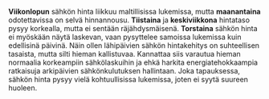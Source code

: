 **Viikonlopun** sähkön hinta liikkuu maltillisissa lukemissa, mutta **maanantaina** odotettavissa on selvä hinnannousu. **Tiistaina** ja **keskiviikkona** hintataso pysyy korkealla, mutta ei sentään räjähdysmäisenä. **Torstaina** sähkön hinta ei myöskään näytä laskevan, vaan pysyttelee samoissa lukemissa kuin edellisinä päivinä. Näin ollen lähipäivien sähkön hintakehitys on suhteellisen tasaista, mutta silti hieman kallistuvaa. Kannattaa siis varautua hieman normaalia korkeampiin sähkölaskuihin ja ehkä harkita energiatehokkaampia ratkaisuja arkipäivien sähkönkulutuksen hallintaan. Joka tapauksessa, sähkön hinta pysyy vielä kohtuullisissa lukemissa, joten ei syytä suureen huoleen.